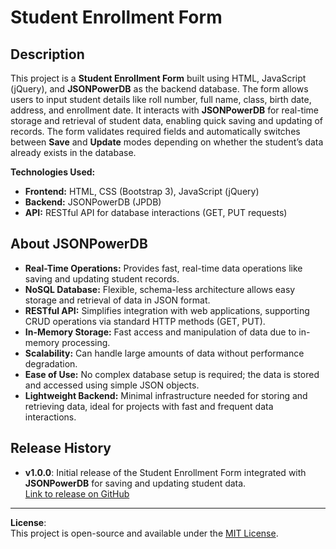 # Student Enrollment Form 

## Description

This project is a **Student Enrollment Form** built using HTML, JavaScript (jQuery), and **JSONPowerDB** as the backend database. The form allows users to input student details like roll number, full name, class, birth date, address, and enrollment date. It interacts with **JSONPowerDB** for real-time storage and retrieval of student data, enabling quick saving and updating of records. The form validates required fields and automatically switches between **Save** and **Update** modes depending on whether the student’s data already exists in the database.

**Technologies Used:**
- **Frontend:** HTML, CSS (Bootstrap 3), JavaScript (jQuery)
- **Backend:** JSONPowerDB (JPDB)
- **API:** RESTful API for database interactions (GET, PUT requests)

## About JSONPowerDB

- **Real-Time Operations:** Provides fast, real-time data operations like saving and updating student records.
- **NoSQL Database:** Flexible, schema-less architecture allows easy storage and retrieval of data in JSON format.
- **RESTful API:** Simplifies integration with web applications, supporting CRUD operations via standard HTTP methods (GET, PUT).
- **In-Memory Storage:** Fast access and manipulation of data due to in-memory processing.
- **Scalability:** Can handle large amounts of data without performance degradation.
- **Ease of Use:** No complex database setup is required; the data is stored and accessed using simple JSON objects.
- **Lightweight Backend:** Minimal infrastructure needed for storing and retrieving data, ideal for projects with fast and frequent data interactions.

## Release History

- **v1.0.0**: Initial release of the Student Enrollment Form integrated with **JSONPowerDB** for saving and updating student data.  
  [Link to release on GitHub](https://github.com/your-username/student-enrollment-form/releases/v1.0.0)


---

**License**:  
This project is open-source and available under the [MIT License](LICENSE).
